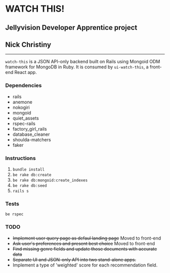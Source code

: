 # WATCH THIS!
## Jellyvision Developer Apprentice project
## Nick Christiny
---

`watch-this` is a JSON API-only backend built on Rails using Mongoid ODM framework for MongoDB in Ruby.
It is consumed by `ui-watch-this`, a front-end React app.

### Dependencies
* rails
* anemone
* nokogiri
* mongoid
* quiet_assets
* rspec-rails
* factory_girl_rails
* database_cleaner
* shoulda-matchers
* faker

### Instructions
1. `bundle install`
3. `be rake db:create`
2. `be rake db:mongoid:create_indexes`
4. `be rake db:seed`
5. `rails s`

### Tests
`be rspec`

### TODO
* ~~Implement user query page as defaul landing page~~ Moved to front-end
* ~~Ask user's preferences and present best choice~~ Moved to front-end
* ~~Find missing genre fields and update those documents with accurate data~~
* ~~Separate UI and JSON-only API into two stand-alone apps.~~
* Implement a type of 'weighted' score for each recommendation field.
